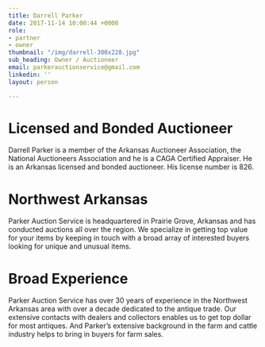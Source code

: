 ```yaml
---
title: Darrell Parker
date: 2017-11-14 10:00:44 +0000
role:
- partner
- owner
thumbnail: "/img/darrell-300x228.jpg"
sub_heading: Owner / Auctioneer
email: parkerauctionservice@gmail.com
linkedin: ''
layout: person

---
```

# Licensed and Bonded Auctioneer
Darrell Parker is a member of the Arkansas Auctioneer Association, the National Auctioneers Association and he is a CAGA Certified Appraiser. He is an Arkansas licensed and bonded auctioneer. His license number is 826.

# Northwest Arkansas
Parker Auction Service is headquartered in Prairie Grove, Arkansas and has conducted auctions all over the region. We specialize in getting top value for your items by keeping in touch with a broad array of interested buyers looking for unique and unusual items.

# Broad Experience
Parker Auction Service has over 30 years of experience in the Northwest Arkansas area with over a decade dedicated to the antique trade. Our extensive contacts with dealers and collectors enables us to get top dollar for most antiques. And Parker’s extensive background in the farm and cattle industry helps to bring in buyers for farm sales.
